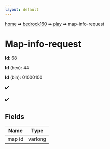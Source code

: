 ```yaml
---
layout: default
---
```


[home](/) ➡ [bedrock160](/protocol/bedrock160) ➡ [play](/protocol/bedrock160/play) ➡ map-info-request

# Map-info-request

**Id**: 68

**Id** (hex): 44

**Id** (bin): 01000100

✔️

✔️

## Fields

Name | Type
---|---
map id | varlong

